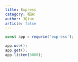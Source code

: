 ```yaml
---
title: Express
category: 框架
author: JQiue
article: false
---
```


```js
const app = requrie('express');

app.use();
app.get();
app.listen(3000);
```

<!-- to be updated -->